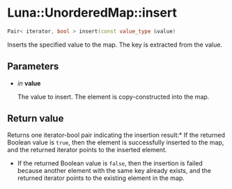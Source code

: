 # Luna::UnorderedMap::insert

```c++
Pair< iterator, bool > insert(const value_type &value)
```

Inserts the specified value to the map. The key is extracted from the value. 



## Parameters
* *in* **value**

    The value to insert. The element is copy-constructed into the map. 

## Return value
Returns one iterator-bool pair indicating the insertion result:* If the returned Boolean value is `true`, then the element is successfully inserted to the map, and the returned iterator points to the inserted element.

* If the returned Boolean value is `false`, then the insertion is failed because another element with the same key already exists, and the returned iterator points to the existing element in the map. 

